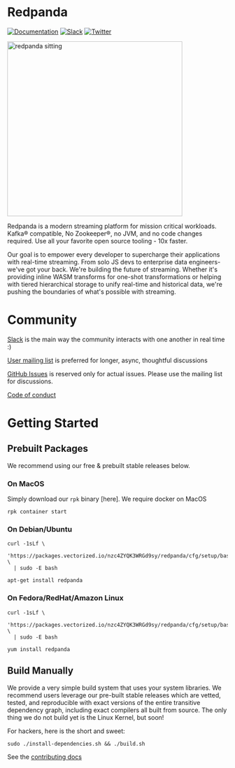 # Redpanda
[![Documentation](https://img.shields.io/badge/documentation-black)](https://vectorized.io/documentation)
[![Slack](https://img.shields.io/badge/slack-purple)](https://vectorized.io/slack)
[![Twitter](https://img.shields.io/twitter/follow/vectorizedio.svg?style=social&label=Follow)](https://twitter.com/intent/follow?screen_name=vectorizedio)

[<img src="docs/PANDA_sitting.jpg" alt="redpanda sitting" width="400"/>](https://vectorized.io/redpanda)


Redpanda is a modern streaming platform for mission critical workloads. Kafka® compatible, 
No Zookeeper®, no JVM, and no code changes required. Use all your favorite open source tooling - 10x faster.

Our goal is to empower every developer to supercharge their applications with real-time streaming. 
From solo JS devs to enterprise data engineers- we've got your back.
We're building the future of streaming. Whether it's providing inline WASM transforms for one-shot 
transformations or helping with tiered hierarchical storage to unify real-time and historical data, 
we're pushing the boundaries of what's possible with streaming.


# Community

[Slack](vectorized.io/slack) is the main way the community interacts with one another in real time :) 

[User mailing list](https://groups.google.com/g/redpanda-users) is preferred for longer, async, thoughtful discussions

[GitHub Issues](https://github.com/vectorizedio/redpanda/issues) is reserved only for actual issues. Please use the mailing list for discussions.

[Code of conduct](./CODE_OF_CONDUCT.md)

# Getting Started

## Prebuilt Packages

We recommend using our free & prebuilt stable releases below.  

### On MacOS

Simply download our `rpk` binary [here]. We require docker on MacOS

```
rpk container start
```

### On Debian/Ubuntu

```
curl -1sLf \
  'https://packages.vectorized.io/nzc4ZYQK3WRGd9sy/redpanda/cfg/setup/bash.deb.sh' \
  | sudo -E bash
  
apt-get install redpanda
```

### On Fedora/RedHat/Amazon Linux

```
curl -1sLf \
  'https://packages.vectorized.io/nzc4ZYQK3WRGd9sy/redpanda/cfg/setup/bash.rpm.sh' \
  | sudo -E bash
  
yum install redpanda
```

## Build Manually

We provide a very simple build system that uses your system libraries. We recommend
users leverage our pre-built stable releases which are vetted, tested, and reproducible with exact
versions of the entire transitive dependency graph, including exact compilers
all built from source. The only thing we do not build yet is the Linux Kernel, but soon!

For hackers, here is the short and sweet:

```
sudo ./install-dependencies.sh && ./build.sh
```

See the [contributing docs](./CONTRIBUTING.md)
